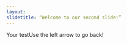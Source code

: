 ```yaml
---
layout: 
slidetitle: “Welcome to our second slide!”
---
```

Your testUse the left arrow to go back!
